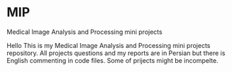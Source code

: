 # MIP
Medical Image Analysis and Processing mini projects


Hello This is my Medical Image Analysis and Processing mini projects repository. All projects questions and my reports are in Persian but there is English commenting in code files.
Some of prijects might be incompelte.
